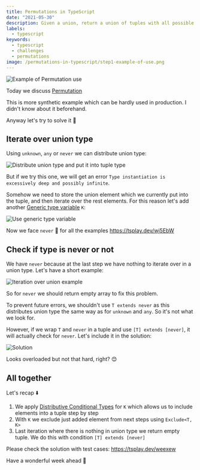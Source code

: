```yaml
---
title: Permutations in TypeScript
date: "2021-05-30"
description: Given a union, return a union of tuples with all possible permutations (all possible positions of elements without repetition)
labels:
  - typescript
keywords:
  - typescript
  - challenges
  - permutations
image: /permutations-in-typescript/step1-example-of-use.png
---
```


![Example of Permutation use](/permutations-in-typescript/step1-example-of-use.png)

Today we discuss [Permutation](https://github.com/type-challenges/type-challenges/blob/master/questions/296-medium-permutation/README.md)

This is more synthetic example which can be hardly used in production. I didn't know about it beforehand.

Anyway let's try to solve it 🚀

## Iterate over union type

Using `unknown`, `any` or `never` we can distribute union type:

![Distribute union type and put it into tuple type](/permutations-in-typescript/step2-distribute-union-and-put-to-tuple.png)

But if we try this one, we will get an error `Type instantiation is excessively deep and possibly infinite`.

Somehow we need to store the union element which we currently put into the tuple, and then iterate over the rest elements. For this reason let's add another [Generic type variable](https://www.typescriptlang.org/docs/handbook/2/generics.html) `K`:

![Use generic type variable](/permutations-in-typescript/step3-solution-v2.png)

Now we face `never` 🧐 for all the examples https://tsplay.dev/wj5EbW

## Check if type is never or not

We have `never` because at the last step we have nothing to iterate over in a union type. Let's have a short example:

![Iteration over union example](/permutations-in-typescript/step4-show-never-problem.png)

So for `never` we should return empty array to fix this problem.

To prevent future errors, we shouldn't use `T extends never` as this distributes union type the same way as for `unknown` and `any`. So it's not what we look for.

However, if we wrap `T` and `never` in a tuple and use `[T] extends [never]`, it will actually check for `never`. Let's include it in the solution:

![Solution](/permutations-in-typescript/step5-solution.png)

Looks overloaded but not that hard, right? 😊

## All together

Let's recap ⬇️

1. We apply [Distributive Conditional Types](https://www.typescriptlang.org/docs/handbook/2/conditional-types.html#distributive-conditional-types) for `K` which allows us to include elements into a tuple step by step
2. With `K` we exclude just added element from next steps using `Exclude<T, K>`
3. Last iteration where there is nothing in union type we return empty tuple. We do this with condition `[T] extends [never]`

Please check the solution with test cases: https://tsplay.dev/weexew

Have a wonderful week ahead 🚀
